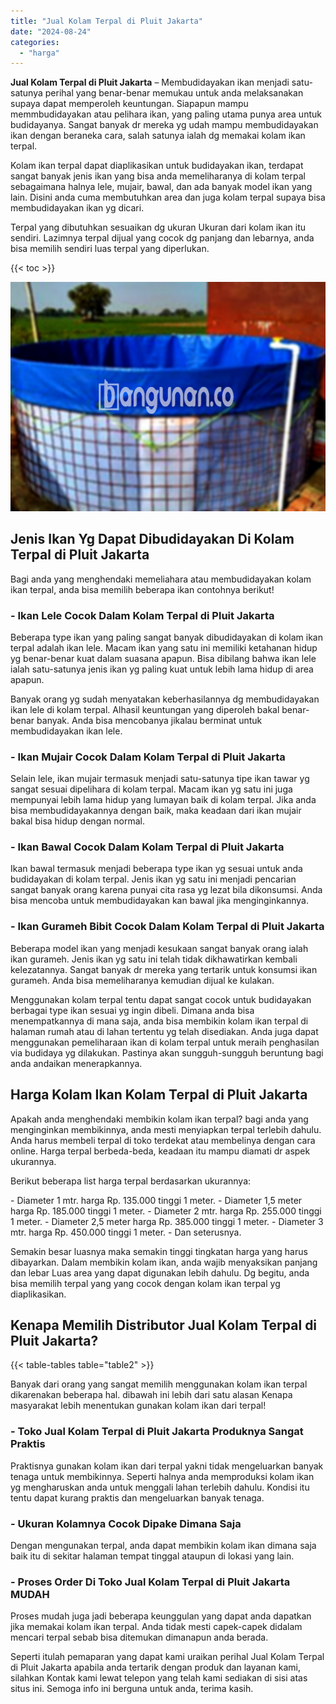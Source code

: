 ```yaml
---
title: "Jual Kolam Terpal di Pluit Jakarta"
date: "2024-08-24"
categories: 
  - "harga"
---
```


**Jual Kolam Terpal di Pluit Jakarta** – Membudidayakan ikan menjadi satu-satunya perihal yang benar-benar memukau untuk anda melaksanakan supaya dapat memperoleh keuntungan. Siapapun mampu memmbudidayakan atau pelihara ikan, yang paling utama punya area untuk budidayanya. Sangat banyak dr mereka yg udah mampu membudidayakan ikan dengan beraneka cara, salah satunya ialah dg memakai kolam ikan terpal.

Kolam ikan terpal dapat diaplikasikan untuk budidayakan ikan, terdapat sangat banyak jenis ikan yang bisa anda memeliharanya di kolam terpal sebagaimana halnya lele, mujair, bawal, dan ada banyak model ikan yang lain. Disini anda cuma membutuhkan area dan juga kolam terpal supaya bisa membudidayakan ikan yg dicari.

Terpal yang dibutuhkan sesuaikan dg ukuran Ukuran dari kolam ikan itu sendiri. Lazimnya terpal dijual yang cocok dg panjang dan lebarnya, anda bisa memilih sendiri luas terpal yang diperlukan.

{{< toc >}}

![Jual Kolam Terpal di Pluit Jakarta](/images/jual-kolam-terpal-54.png)

## Jenis Ikan Yg Dapat Dibudidayakan Di Kolam Terpal di Pluit Jakarta

Bagi anda yang menghendaki memeliahara atau membudidayakan kolam ikan terpal, anda bisa memilih beberapa ikan contohnya berikut!

### \- Ikan Lele Cocok Dalam Kolam Terpal di Pluit Jakarta

Beberapa type ikan yang paling sangat banyak dibudidayakan di kolam ikan terpal adalah ikan lele. Macam ikan yang satu ini memiliki ketahanan hidup yg benar-benar kuat dalam suasana apapun. Bisa dibilang bahwa ikan lele ialah satu-satunya jenis ikan yg paling kuat untuk lebih lama hidup di area apapun.

Banyak orang yg sudah menyatakan keberhasilannya dg membudidayakan ikan lele di kolam terpal. Alhasil keuntungan yang diperoleh bakal benar-benar banyak. Anda bisa mencobanya jikalau berminat untuk membudidayakan ikan lele.

### \- Ikan Mujair Cocok Dalam Kolam Terpal di Pluit Jakarta

Selain lele, ikan mujair termasuk menjadi satu-satunya tipe ikan tawar yg sangat sesuai dipelihara di kolam terpal. Macam ikan yg satu ini juga mempunyai lebih lama hidup yang lumayan baik di kolam terpal. Jika anda bisa membudidayakannya dengan baik, maka keadaan dari ikan mujair bakal bisa hidup dengan normal.

### \- Ikan Bawal Cocok Dalam Kolam Terpal di Pluit Jakarta

Ikan bawal termasuk menjadi beberapa type ikan yg sesuai untuk anda budidayakan di kolam terpal. Jenis ikan yg satu ini menjadi pencarian sangat banyak orang karena punyai cita rasa yg lezat bila dikonsumsi. Anda bisa mencoba untuk membudidayakan kan bawal jika menginginkannya.

### \- Ikan Gurameh Bibit Cocok Dalam Kolam Terpal di Pluit Jakarta

Beberapa model ikan yang menjadi kesukaan sangat banyak orang ialah ikan gurameh. Jenis ikan yg satu ini telah tidak dikhawatirkan kembali kelezatannya. Sangat banyak dr mereka yang tertarik untuk konsumsi ikan gurameh. Anda bisa memeliharanya kemudian dijual ke kulakan.

Menggunakan kolam terpal tentu dapat sangat cocok untuk budidayakan berbagai type ikan sesuai yg ingin dibeli. Dimana anda bisa menempatkannya di mana saja, anda bisa membikin kolam ikan terpal di halaman rumah atau di lahan tertentu yg telah disediakan. Anda juga dapat menggunakan pemeliharaan ikan di kolam terpal untuk meraih penghasilan via budidaya yg dilakukan. Pastinya akan sungguh-sungguh beruntung bagi anda andaikan menerapkannya.

## Harga Kolam Ikan Kolam Terpal di Pluit Jakarta

Apakah anda menghendaki membikin kolam ikan terpal? bagi anda yang menginginkan membikinnya, anda mesti menyiapkan terpal terlebih dahulu. Anda harus membeli terpal di toko terdekat atau membelinya dengan cara online. Harga terpal berbeda-beda, keadaan itu mampu diamati dr aspek ukurannya.

Berikut beberapa list harga terpal berdasarkan ukurannya:

\- Diameter 1 mtr. harga Rp. 135.000 tinggi 1 meter. - Diameter 1,5 meter harga Rp. 185.000 tinggi 1 meter. - Diameter 2 mtr. harga Rp. 255.000 tinggi 1 meter. - Diameter 2,5 meter harga Rp. 385.000 tinggi 1 meter. - Diameter 3 mtr. harga Rp. 450.000 tinggi 1 meter. - Dan seterusnya.

Semakin besar luasnya maka semakin tinggi tingkatan harga yang harus dibayarkan. Dalam membikin kolam ikan, anda wajib menyaksikan panjang dan lebar Luas area yang dapat digunakan lebih dahulu. Dg begitu, anda bisa memilih terpal yang yang cocok dengan kolam ikan terpal yg diaplikasikan.

## Kenapa Memilih Distributor Jual Kolam Terpal di Pluit Jakarta?

{{< table-tables table="table2" >}}

Banyak dari orang yang sangat memilih menggunakan kolam ikan terpal dikarenakan beberapa hal. dibawah ini lebih dari satu alasan Kenapa masyarakat lebih menentukan gunakan kolam ikan dari terpal!

### \- Toko Jual Kolam Terpal di Pluit Jakarta Produknya Sangat Praktis

Praktisnya gunakan kolam ikan dari terpal yakni tidak mengeluarkan banyak tenaga untuk membikinnya. Seperti halnya anda memproduksi kolam ikan yg mengharuskan anda untuk menggali lahan terlebih dahulu. Kondisi itu tentu dapat kurang praktis dan mengeluarkan banyak tenaga.

### \- Ukuran Kolamnya Cocok Dipake Dimana Saja

Dengan mengunakan terpal, anda dapat membikin kolam ikan dimana saja baik itu di sekitar halaman tempat tinggal ataupun di lokasi yang lain.

### \- Proses Order Di Toko Jual Kolam Terpal di Pluit Jakarta MUDAH

Proses mudah juga jadi beberapa keunggulan yang dapat anda dapatkan jika memakai kolam ikan terpal. Anda tidak mesti capek-capek didalam mencari terpal sebab bisa ditemukan dimanapun anda berada.

Seperti itulah pemaparan yang dapat kami uraikan perihal Jual Kolam Terpal di Pluit Jakarta apabila anda tertarik dengan produk dan layanan kami, silahkan Kontak kami lewat telepon yang telah kami sediakan di sisi atas situs ini. Semoga info ini berguna untuk anda, terima kasih.
